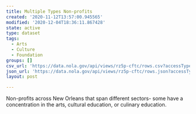 ```yaml
---
title: Multiple Types Non-profits
created: '2020-11-12T13:57:00.945565'
modified: '2020-12-04T18:36:11.867428'
state: active
type: dataset
tags:
  - Arts
  - Culture
  - Foundation
groups: []
csv_url: 'https://data.nola.gov/api/views/rz5p-cftc/rows.csv?accessType=DOWNLOAD'
json_url: 'https://data.nola.gov/api/views/rz5p-cftc/rows.json?accessType=DOWNLOAD'
layout: post

---
```

Non-profits across New Orleans that span different sectors- some have a concentration in the arts, cultural education, or culinary education.

